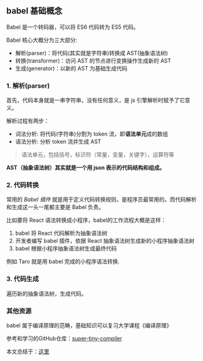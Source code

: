 ## babel 基础概念

Babel 是一个转码器，可以将 ES6 代码转为 ES5 代码。

Babel 核心大概分为三大部分:

- 解析(parser)：将代码(其实就是字符串)转换成 AST(抽象语法树)
- 转换(transformer)：访问 AST 的节点进行变换操作生成新的 AST
- 生成(generator)：以新的 AST 为基础生成代码

### 1. 解析(parser)

首先，代码本身就是一串字符串，没有任何意义，是 js 引擎解析时赋予了它意义。

解析过程有两步：

- 词法分析: 将代码(字符串)分割为 token 流，即**语法单元**成的数组
- 语法分析: 分析 token 流并生成 AST

> 语法单元，包括括号，标识符（常量，变量，关键字），运算符等

**AST（抽象语法树）其实就是一个用 json 表示的代码结构和组成。**

### 2. 代码转换

常用的 *Babel 插件* 就是用于定义代码转换规则，是程序员最常用的。而代码解析和生成这一头一尾都主要是 Babel 负责。

比如要将 React 语法转换成小程序，babel的工作流程大概是这样：

1. babel 将 React 代码解析为抽象语法树
2. 开发者编写 babel 插件，依据 React 抽象语法树生成新的小程序抽象语法树
3. babel 根据小程序抽象语法树生成最终代码

例如 Taro 就是用 babel 完成的小程序语法转换.

### 3. 代码生成

遍历新的抽象语法树，生成代码。

### 其他资源

babel 属于编译原理的范畴，基础知识可以复习大学课程《编译原理》

参考和学习的GitHub仓库：[super-tiny-compiler](https://github.com/jamiebuilds/the-super-tiny-compiler)

本文总结于：[这里](https://juejin.cn/post/6844903849442934798)
